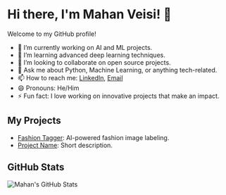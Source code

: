 # Hi there, I'm Mahan Veisi! 👋

Welcome to my GitHub profile!

- 🔭 I’m currently working on AI and ML projects.
- 🌱 I’m learning advanced deep learning techniques.
- 👯 I’m looking to collaborate on open source projects.
- 💬 Ask me about Python, Machine Learning, or anything tech-related.
- 📫 How to reach me: [LinkedIn](https://www.linkedin.com/in/mahan-veisi-427934226/), [Email](mailto:mahan.veisi@example.com)
- 😄 Pronouns: He/Him
- ⚡ Fun fact: I love working on innovative projects that make an impact.

## My Projects

- [Fashion Tagger](https://github.com/MahanVeisi8/Fashion-Tagger): AI-powered fashion image labeling.
- [Project Name](link): Short description.

## GitHub Stats

![Mahan's GitHub Stats](https://github-readme-stats.vercel.app/api?username=MahanVeisi8&show_icons=true)


